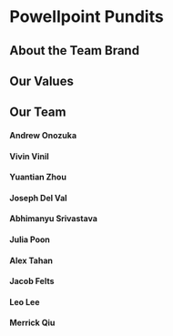 # Powellpoint Pundits

## About the Team Brand

<!---
We can add an image of the logo, like ![Powellpoint Pundits logo](/link/to/image). Not sure what kind of directory we should use
-->

## Our Values

## Our Team

#### Andrew Onozuka

#### Vivin Vinil

#### Yuantian Zhou

#### Joseph Del Val

#### Abhimanyu Srivastava

#### Julia Poon

#### Alex Tahan

#### Jacob Felts

#### Leo Lee

#### Merrick Qiu
